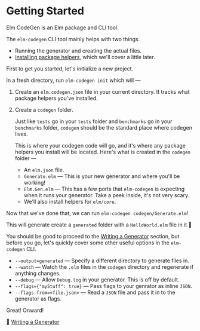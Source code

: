 # Getting Started

Elm CodeGen is an Elm package and CLI tool.

The `elm-codegen` CLI tool mainly helps with two things.

- Running the generator and creating the actual files.
- [Installing package helpers](/guide/UsingPackages.md), which we'll cover a little later.

First to get you started, let's initialize a new project.

In a fresh directory, run `elm-codegen init` which will —

1. Create an `elm.codegen.json` file in your current directory. It tracks what package helpers you've installed.

2. Create a `codegen` folder.

   Just like `tests` go in your `tests` folder and `benchmarks` go in your `benchmarks` folder, `codegen` should be the standard place where codegen lives.

   This is where your codegen code will go, and it's where any package helpers you install will be located. Here's what is created in the `codegen` folder —

   - An `elm.json` file.
   - `Generate.elm` — This is your new generator and where you'll be working!
   - `Elm.Gen.elm` — This has a few ports that `elm-codegen` is expecting when it runs your generator. Take a peek inside, it's not very scary.
   - We'll also install helpers for `elm/core`.

Now that we've done that, we can run `elm-codegen codegen/Generate.elm`!

This will generate create a `generated` folder with a `HelloWorld.elm` file in it 🎉

You should be good to proceed to the [Writing a Generator](/guide/WritingAGenerator.md) section, but before you go, let's quickly cover some other useful options in the `elm-codegen` CLI.

- `--output=generated` — Specify a different directory to generate files in.
- `--watch` — Watch the `.elm` files in the `codegen` directory and regenerate if anything changes.
- `--debug` — Allow `Debug.log` in your generator. This is off by default.
- `--flags={"myStuff": true}` — Pass flags to your genrator as inline `JSON`.
- `--flags-from=<file.json>` — Read a `JSON` file and pass it in to the generator as flags.

Great! Onward!

💁 [Writing a Generator](/guide/WritingAGenerator.md)
